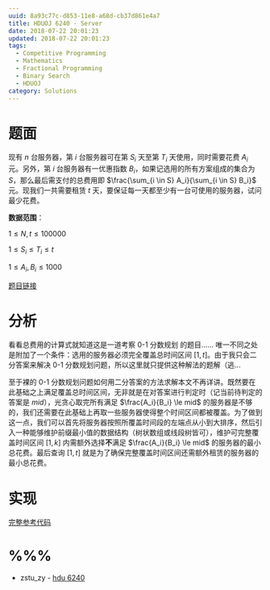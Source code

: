 ```yaml
---
uuid: 8a93c77c-d853-11e8-a68d-cb37d861e4a7
title: HDUOJ 6240 - Server
date: 2018-07-22 20:01:23
updated: 2018-07-22 20:01:23
tags: 
  - Competitive Programming
  - Mathematics
  - Fractional Programming
  - Binary Search
  - HDUOJ
category: Solutions
---
```


# 题面

现有 $n$ 台服务器，第 $i$ 台服务器可在第 $S_i$ 天至第 $T_i$ 天使用，同时需要花费 $A_i$ 元。另外，第 $i$ 台服务器有一优惠指数 $B_i$，如果记选用的所有方案组成的集合为 $S$，那么最后需支付的总费用即 $\frac{\sum_{i \in S} A_i}{\sum_{i \in S} B_i}$ 元。现我们一共需要租赁 $t$ 天，要保证每一天都至少有一台可使用的服务器，试问最少花费。

**数据范围**：

$1 \le N, t \le 100000$

$1 \le S_i \le T_i \le t$

$1 \le A_i, B_i \le 1000$

[题目链接](http://acm.hdu.edu.cn/showproblem.php?pid=6240)

# 分析

看看总费用的计算式就知道这是一道考察 0-1 分数规划 的题目…… 唯一不同之处是附加了一个条件：选用的服务器必须完全覆盖总时间区间 $[1, t]$。由于我只会二分答案来解决 0-1 分数规划问题，所以这里就只提供这种解法的题解（逃...

至于裸的 0-1 分数规划问题如何用二分答案的方法求解本文不再详讲。既然要在此基础之上满足覆盖总时间区间，无非就是在对答案进行判定时（记当前待判定的答案是 $mid$），光贪心取完所有满足 $\frac{A_i}{B_i} \le mid$ 的服务器是不够的，我们还需要在此基础上再取一些服务器使得整个时间区间都被覆盖。为了做到这一点，我们可以首先将服务器按照所覆盖时间段的左端点从小到大排序，然后引入一种能够维护前缀最小值的数据结构（树状数组或线段树皆可），维护可完整覆盖时间区间 $[1, k]$ 内需额外选择**不**满足 $\frac{A_i}{B_i} \le mid$ 的服务器的最小总花费。最后查询 $[1, t]$ 就是为了确保完整覆盖时间区间还需额外租赁的服务器的最小总花费。

# 实现

[完整参考代码](https://github.com/codgician/Competitive-Programming/blob/master/HDUOJ/6240/binary_search_fp_binary_indexed_tree.cpp)

# %%%

- zstu_zy - [hdu 6240](https://blog.csdn.net/zstu_zy/article/details/78661382)